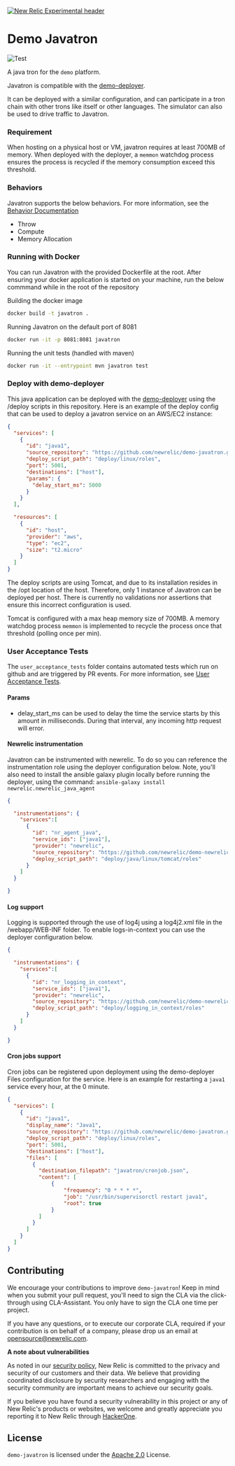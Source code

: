 [![New Relic Experimental header](https://github.com/newrelic/opensource-website/raw/master/src/images/categories/Experimental.png)](https://opensource.newrelic.com/oss-category/#new-relic-experimental)

# Demo Javatron

![Test](https://github.com/newrelic/demo-javatron/workflows/Test/badge.svg?event=push)

A java tron for the `demo` platform.

Javatron is compatible with the [demo-deployer](https://github.com/newrelic/demo-deployer).

It can be deployed with a similar configuration, and can participate in a tron chain with other trons like itself or other languages.
The simulator can also be used to drive traffic to Javatron.


### Requirement

When hosting on a physical host or VM, javatron requires at least 700MB of memory.
When deployed with the deployer, a `memmon` watchdog process ensures the process is recycled if the memory consumption exceed this threshold.


### Behaviors

Javatron supports the below behaviors. For more information, see the [Behavior Documentation](https://github.com/newrelic/demo-deployer/tree/main/documentation/developer/behaviors)

* Throw
* Compute
* Memory Allocation


### Running with Docker

You can run Javatron with the provided Dockerfile at the root.
After ensuring your docker application is started on your machine, run the below commmand while in the root of the repository

Building the docker image
```bash
docker build -t javatron .
```

Running Javatron on the default port of 8081
```bash
docker run -it -p 8081:8081 javatron
```

Running the unit tests (handled with maven)
```bash
docker run -it --entrypoint mvn javatron test
```

### Deploy with demo-deployer
This java application can be deployed with the [demo-deployer](https://github.com/newrelic/demo-deployer) using the /deploy scripts in this repository.
Here is an example of the deploy config that can be used to deploy a javatron service on an AWS/EC2 instance:

```json
{
  "services": [
    {
      "id": "java1",
      "source_repository": "https://github.com/newrelic/demo-javatron.git",
      "deploy_script_path": "deploy/linux/roles",
      "port": 5001,
      "destinations": ["host"],
      "params": {
        "delay_start_ms": 5000
      }
    }
  ],

  "resources": [
    {
      "id": "host",
      "provider": "aws",
      "type": "ec2",
      "size": "t2.micro"
    }
  ]
}
```

The deploy scripts are using Tomcat, and due to its installation resides in the /opt location of the host. Therefore, only 1 instance of Javatron can be deployed per host. There is currently no validations nor assertions that ensure this incorrect configuration is used.

Tomcat is configured with a max heap memory size of 700MB. A memory watchdog process `memmon` is implemented to recycle the process once that threshold (polling once per min).

### User Acceptance Tests

The `user_acceptance_tests` folder contains automated tests which run on github and are triggered by PR events. For more information, see [User Acceptance Tests](./user_acceptance_tests/README.md).

#### Params
* delay_start_ms can be used to delay the time the service starts by this amount in milliseconds. During that interval, any incoming http request will error.

#### Newrelic instrumentation

Javatron can be instrumented with newrelic. To do so you can reference the instrumentation role using the deployer configuration below.
Note, you'll also need to install the ansible galaxy plugin locally before running the deployer, using the command: `ansible-galaxy install newrelic.newrelic_java_agent`

```json
{

  "instrumentations": {
    "services":[
      {
        "id": "nr_agent_java",
        "service_ids": ["java1"],
        "provider": "newrelic",
        "source_repository": "https://github.com/newrelic/demo-newrelic-instrumentation.git",
        "deploy_script_path": "deploy/java/linux/tomcat/roles"
      }
    ]
  }

}
```


#### Log support

Logging is supported through the use of log4j using a log4j2.xml file in the /webapp/WEB-INF folder.
To enable logs-in-context you can use the deployer configuration below.

```json
{

  "instrumentations": {
    "services":[
      {
        "id": "nr_logging_in_context",
        "service_ids": ["java1"],
        "provider": "newrelic",
        "source_repository": "https://github.com/newrelic/demo-newrelic-instrumentation.git",
        "deploy_script_path": "deploy/logging_in_context/roles"
      }
    ]
  }

}
```


#### Cron jobs support

Cron jobs can be registered upon deployment using the demo-deployer Files configuration for the service. Here is an example for restarting a `java1` service every hour, at the 0 minute.

```json
{
  "services": [
    {
      "id": "java1",
      "display_name": "Java1",
      "source_repository": "https://github.com/newrelic/demo-javatron.git",
      "deploy_script_path": "deploy/linux/roles",
      "port": 5001,
      "destinations": ["host"],
      "files": [
        {
          "destination_filepath": "javatron/cronjob.json",
          "content": [
              {
                  "frequency": "0 * * * *",
                  "job": "/usr/bin/supervisorctl restart java1",
                  "root": true
              }
          ]
        }
      ]
    }
  ]
}
```


## Contributing
We encourage your contributions to improve `demo-javatron`! Keep in mind when you submit your pull request, you'll need to sign the CLA via the click-through using CLA-Assistant. You only have to sign the CLA one time per project.

If you have any questions, or to execute our corporate CLA, required if your contribution is on behalf of a company,  please drop us an email at opensource@newrelic.com.

**A note about vulnerabilities**

As noted in our [security policy](../../security/policy), New Relic is committed to the privacy and security of our customers and their data. We believe that providing coordinated disclosure by security researchers and engaging with the security community are important means to achieve our security goals.

If you believe you have found a security vulnerability in this project or any of New Relic's products or websites, we welcome and greatly appreciate you reporting it to New Relic through [HackerOne](https://hackerone.com/newrelic).

## License
`demo-javatron` is licensed under the [Apache 2.0](http://apache.org/licenses/LICENSE-2.0.txt) License.
